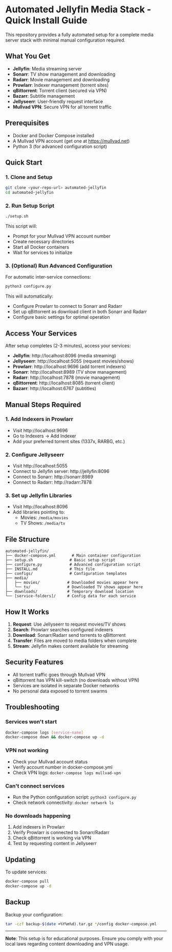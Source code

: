 # Automated Jellyfin Media Stack - Quick Install Guide

This repository provides a fully automated setup for a complete media server stack with minimal manual configuration required.

## What You Get

- **Jellyfin**: Media streaming server
- **Sonarr**: TV show management and downloading
- **Radarr**: Movie management and downloading  
- **Prowlarr**: Indexer management (torrent sites)
- **qBittorrent**: Torrent client (secured via VPN)
- **Bazarr**: Subtitle management
- **Jellyseerr**: User-friendly request interface
- **Mullvad VPN**: Secure VPN for all torrent traffic

## Prerequisites

- Docker and Docker Compose installed
- A Mullvad VPN account (get one at https://mullvad.net)
- Python 3 (for advanced configuration script)

## Quick Start

### 1. Clone and Setup

```bash
git clone <your-repo-url> automated-jellyfin
cd automated-jellyfin
```

### 2. Run Setup Script

```bash
./setup.sh
```

This script will:
- Prompt for your Mullvad VPN account number
- Create necessary directories
- Start all Docker containers
- Wait for services to initialize

### 3. (Optional) Run Advanced Configuration

For automatic inter-service connections:

```bash
python3 configure.py
```

This will automatically:
- Configure Prowlarr to connect to Sonarr and Radarr
- Set up qBittorrent as download client in both Sonarr and Radarr
- Configure basic settings for optimal operation

## Access Your Services

After setup completes (2-3 minutes), access your services:

- **Jellyfin**: http://localhost:8096 (media streaming)
- **Jellyseerr**: http://localhost:5055 (request movies/shows)
- **Prowlarr**: http://localhost:9696 (add torrent indexers)
- **Sonarr**: http://localhost:8989 (TV show management)
- **Radarr**: http://localhost:7878 (movie management)
- **qBittorrent**: http://localhost:8085 (torrent client)
- **Bazarr**: http://localhost:6767 (subtitles)

## Manual Steps Required

### 1. Add Indexers in Prowlarr
- Visit http://localhost:9696
- Go to Indexers → Add Indexer
- Add your preferred torrent sites (1337x, RARBG, etc.)

### 2. Configure Jellyseerr
- Visit http://localhost:5055
- Connect to Jellyfin server: http://jellyfin:8096
- Connect to Sonarr: http://sonarr:8989
- Connect to Radarr: http://radarr:7878

### 3. Set up Jellyfin Libraries
- Visit http://localhost:8096
- Add libraries pointing to:
  - Movies: `/media/movies`
  - TV Shows: `/media/tv`

## File Structure

```
automated-jellyfin/
├── docker-compose.yml       # Main container configuration
├── setup.sh                # Basic setup script
├── configure.py            # Advanced configuration script
├── INSTALL.md              # This file
├── configs/                # Configuration templates
├── media/
│   ├── movies/            # Downloaded movies appear here
│   └── tv/                # Downloaded TV shows appear here
├── downloads/             # Temporary download location
└── [service-folders]/     # Config data for each service
```

## How It Works

1. **Request**: Use Jellyseerr to request movies/TV shows
2. **Search**: Prowlarr searches configured indexers
3. **Download**: Sonarr/Radarr send torrents to qBittorrent
4. **Transfer**: Files are moved to media folders when complete
5. **Stream**: Jellyfin makes content available for streaming

## Security Features

- All torrent traffic goes through Mullvad VPN
- qBittorrent has VPN kill-switch (no downloads without VPN)
- Services are isolated in separate Docker networks
- No personal data exposed to torrent swarms

## Troubleshooting

### Services won't start
```bash
docker-compose logs [service-name]
docker-compose down && docker-compose up -d
```

### VPN not working
- Check your Mullvad account status
- Verify account number in docker-compose.yml
- Check VPN logs: `docker-compose logs mullvad-vpn`

### Can't connect services
- Run the Python configuration script: `python3 configure.py`
- Check network connectivity: `docker network ls`

### No downloads happening
1. Add indexers in Prowlarr
2. Verify Prowlarr is connected to Sonarr/Radarr
3. Check qBittorrent is working via VPN
4. Test by requesting content in Jellyseerr

## Updating

To update services:
```bash
docker-compose pull
docker-compose up -d
```

## Backup

Backup your configuration:
```bash
tar -czf backup-$(date +%Y%m%d).tar.gz */config docker-compose.yml
```

---

**Note**: This setup is for educational purposes. Ensure you comply with your local laws regarding content downloading and VPN usage.
